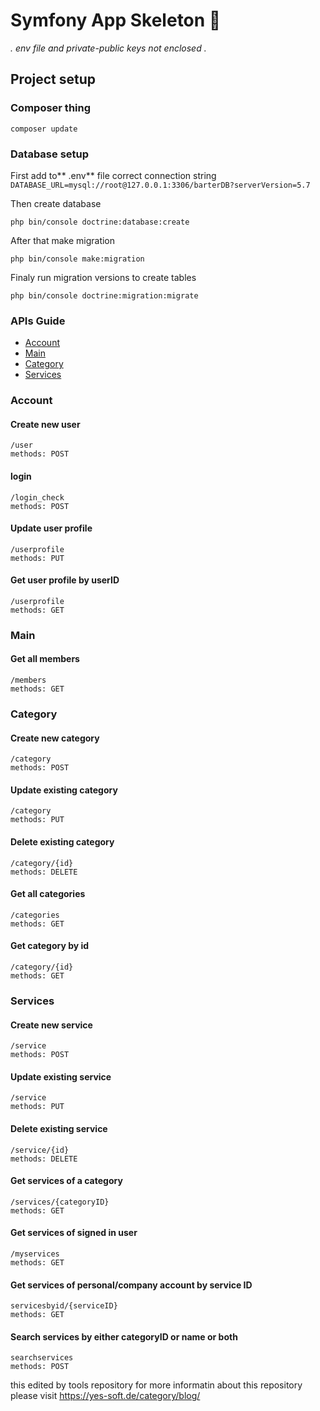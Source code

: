 # Symfony App Skeleton 🚧
*. env file and private-public keys not enclosed .*
## Project setup

### Composer thing
```
composer update
```
### Database setup
First add to** .env** file correct connection string
`DATABASE_URL=mysql://root@127.0.0.1:3306/barterDB?serverVersion=5.7`

Then create database
```
php bin/console doctrine:database:create
```

After that make migration
```
php bin/console make:migration
```

Finaly run migration versions to create tables
```
php bin/console doctrine:migration:migrate
```

### APIs Guide
* [Account](#account)
* [Main](#main)
* [Category](#category)
* [Services](#services)

### Account
#### Create new user
```
/user
methods: POST
```
#### login
```
/login_check
methods: POST
```
#### Update user profile
```
/userprofile
methods: PUT
```
#### Get user profile by userID
```
/userprofile
methods: GET
```

### Main
#### Get all members
```
/members
methods: GET
```

### Category
#### Create new category
```
/category
methods: POST
```
#### Update existing category
```
/category
methods: PUT
```
#### Delete existing category
```
/category/{id}
methods: DELETE
```
#### Get all categories
```
/categories
methods: GET
```
#### Get category by id
```
/category/{id}
methods: GET
```

### Services
#### Create new service
```
/service
methods: POST
```
#### Update existing service
```
/service
methods: PUT
```
#### Delete existing service
```
/service/{id}
methods: DELETE
```
#### Get services of a category
```
/services/{categoryID}
methods: GET
```
#### Get services of signed in user
```
/myservices
methods: GET
```
#### Get services of personal/company account by service ID
```
servicesbyid/{serviceID}
methods: GET
```
#### Search services by either categoryID or name or both
```
searchservices
methods: POST
```

this edited by tools repository for more informatin about this repository please visit https://yes-soft.de/category/blog/
